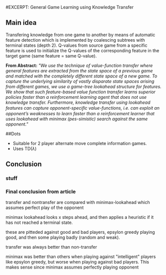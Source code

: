 
#EXCERPT: General Game Learning using Knowledge Transfer


## Main idea
Transfering knowledge from one game to another by means of automatic feature detection which is implemented by coalescing subtrees with terminal states (depth 2). Q-values from source game from a specific feature is used to initialize the Q-values of the corresponding feature in the target game (same feature = same Q-value). 

**From Abstract:** *"We use the technique of value-function transfer where general features are extracted from the state space of a previous game and matched with the completely different state space of a new game. To capture the underlying similarity of vastly disparate state spaces arising from different games, we use a game-tree lookahead structure for features. We show that such feature-based value function transfer learns superior policies faster than a reinforcement learning agent that does not use knowledge transfer. Furthermore, knowledge transfer using lookahead features can capture opponent-speciﬁc value-functions, i.e. can exploit an opponent’s weaknesses to learn faster than a reinforcement learner that uses lookahead with minimax (pes-simistic) search against the same opponent."*

##Dots
- Suitable for 2 player alternate move complete information games.
- Uses TD($\lambda$)

## Conclusion
### stuff


### Final conclusion from article

transfer and nontransfer are compared with minimax-lookahead which assumes perfect play of the opponent

minimax lookahead looks x steps ahead, and then applies a heuristic if it has not reached a terminal state.

these are pitteded against good and bad players, epsylon greedy playing good, and then some playing badly (random and weak). 

transfer was always better than non-transfer

minimax was better than others when playing against "intelligent" players like epsylon greedy, but worse when playing against bad players. This makes sense since minimax assumes perfectly playing opponent


